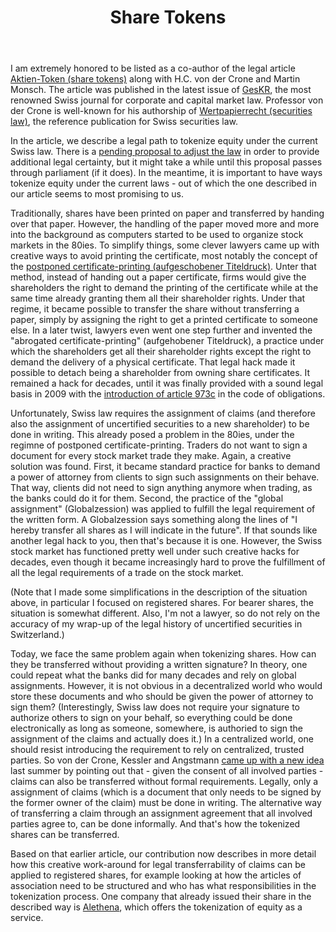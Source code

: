 ﻿---
layout: post
title: Share Tokens
description: How to legally structure share tokens under Swiss law.
---
I am extremely honored to be listed as a co-author of the legal article <a href="/2019-04-05-Aktientoken.pdf">Aktien-Token (share tokens)</a> along with H.C. von der Crone and Martin Monsch. The article was published in the latest issue of <a href="https://www.geskr.ch/zeitschrift/GesKR-Shop-Previous-Issues/geskr-01-2019-de.html">GesKR</a>, the most renowned Swiss journal for corporate and capital market law. Professor von der Crone is well-known for his authorship of <a href="https://www.staempfliverlag.com/detail/ISBN-9783727288920">Wertpapierrecht (securities law)</a>, the reference publication for Swiss securities law.

In the article, we describe a legal path to tokenize equity under the current Swiss law. There is a <a href="https://www.sif.admin.ch/sif/en/home/dokumentation/medienmitteilungen/medienmitteilungen.msg-id-74420.html">pending proposal to adjust the law</a> in order to provide additional legal certainty, but it might take a while until this proposal passes through parliament (if it does). In the meantime, it is important to have ways tokenize equity under the current laws - out of which the one described in our article seems to most promising to us.

Traditionally, shares have been printed on paper and transferred by handing over that paper. However, the handling of the paper moved more and more into the background as computers started to be used to organize stock markets in the 80ies. To simplify things, some clever lawyers came up with creative ways to avoid printing the certificate, most notably the concept of the <a href="https://www.forstmoser.ch/publications/articles/1987-namenaktien.pdf">postponed certificate-printing (aufgeschobener Titeldruck)</a>. Unter that method, instead of handing out a paper certificate, firms would give the shareholders the right to demand the printing of the certificate while at the same time already granting them all their shareholder rights. Under that regime, it became possible to transfer the share without transferring a paper, simply by assigning the right to get a printed certificate to someone else. In a later twist, lawyers even went one step further and invented the "abrogated certificate-printing" (aufgehobener Titeldruck), a practice under which the shareholders get all their shareholder rights except the right to demand the delivery of a physical certificate. That legal hack made it possible to detach being a shareholder from owning share certificates. It remained a hack for decades, until it was finally provided with a sound legal basis in 2009 with the <a href="https://www.admin.ch/opc/de/official-compilation/2009/3577.pdf">introduction of article 973c</a> in the code of obligations.

Unfortunately, Swiss law requires the assignment of claims (and therefore also the assignment of uncertified securities to a new shareholder) to be done in writing. This already posed a problem in the 80ies, under the regimne of postponed certificate-printing. Traders do not want to sign a document for every stock market trade they make. Again, a creative solution was found. First, it became standard practice for banks to demand a power of attorney from clients to sign such assignments on their behave. That way, clients did not need to sign anything anymore when trading, as the banks could do it for them. Second, the practice of the "global assignment" (Globalzession) was applied to fulfill the legal requirement of the written form. A Globalzession says something along the lines of "I hereby transfer all shares as I will indicate in the future". If that sounds like another legal hack to you, then that's because it is one. However, the Swiss stock market has functioned pretty well under such creative hacks for decades, even though it became increasingly hard to prove the fulfillment of all the legal requirements of a trade on the stock market.

(Note that I made some simplifications in the description of the situation above, in particular I focused on registered shares. For bearer shares, the situation is somewhat different. Also, I'm not a lawyer, so do not rely on the accuracy of my wrap-up of the legal history of uncertified securities in Switzerland.)

Today, we face the same problem again when tokenizing shares. How can they be transferred without providing a written signature? In theory, one could repeat what the banks did for many decades and rely on global assignments. However, it is not obvious in a decentralized world who would store these documents and who should be given the power of attorney to sign them? (Interestingly, Swiss law does not require your signature to authorize others to sign on your behalf, so everything could be done electronically as long as someone, somewhere, is authoried to sign the assignment of the claims and actually does it.) In a centralized world, one should resist introducing the requirement to rely on centralized, trusted parties. So von der Crone, Kessler and Angstmann <a href="https://www.ius.uzh.ch/dam/jcr:389cbd0f-b034-43dd-882c-e8447056ab52/von%20der%20Crone,%20Kessler,%20Angstmann,%20Token%20in%20der%20Blockchain,%20SJZ%20114%20(201....pdf">came up with a new idea</a> last summer by pointing out that - given the consent of all involved parties - claims can also be transferred without formal requirements. Legally, only a assignment of claims (which is a document that only needs to be signed by the former owner of the claim) must be done in writing. The alternative way of transferring a claim through an assignment agreement that all involved parties agree to, can be done informally. And that's how the tokenized shares can be transferred.

Based on that earlier article, our contribution now describes in more detail how this creative work-around for legal transferrability of claims can be applied to registered shares, for example looking at how the articles of association need to be structured and who has what responsibilities in the tokenization process. One company that already issued their share in the described way is <a href="https://alethena.com">Alethena</a>, which offers the tokenization of equity as a service.
